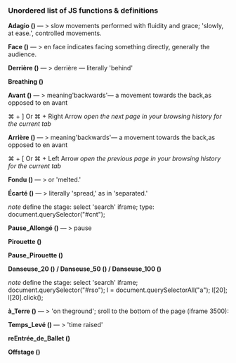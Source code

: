 ### Unordered list of JS functions & definitions

__Adagio ()__ — > slow movements performed with fluidity and grace;  'slowly, at ease.', controlled movements.

__Face ()__  — >  en face indicates facing something directly, generally the audience.
      
__Derrière ()__ — >  derrière — literally 'behind'
      

__Breathing ()__


__Avant ()__ — >  meaning'backwards'— a movement towards the back,as opposed to en avant

⌘ + ] Or ⌘ + Right Arrow _open the next page in your browsing history for the current tab_


__Arrière ()__ — >  meaning'backwards'— a movement towards the back,as opposed to en avant

⌘ + [ Or ⌘ + Left Arrow	_open the previous page in your browsing history for the current tab_

__Fondu ()__ — >  or 'melted.'
		
__Écarté ()__ — >  literally 'spread,' as in 'separated.'

_note_ define the stage: select 'search' iframe; type: document.querySelector("#cnt");

__Pause_Allongé ()__ — >  pause

__Pirouette ()__

__Pause_Pirouette ()__

__Danseuse_20 () / Danseuse_50 () / Danseuse_100 ()__

_note_ define the stage: select 'search' iframe; document.querySelector("#rso"); l = document.querySelectorAll("a"); l[20]; l[20].click();

__à_Terre ()__	— >  'on theground'; sroll to the bottom of the page (iframe 3500):

__Temps_Levé ()__ — >  'time raised'

__reEntrée_de_Ballet ()__

__Offstage ()__


